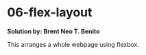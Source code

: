# 06-flex-layout #
**Solution by: Brent Neo T. Benito**

This arranges a whole webpage using flexbox.